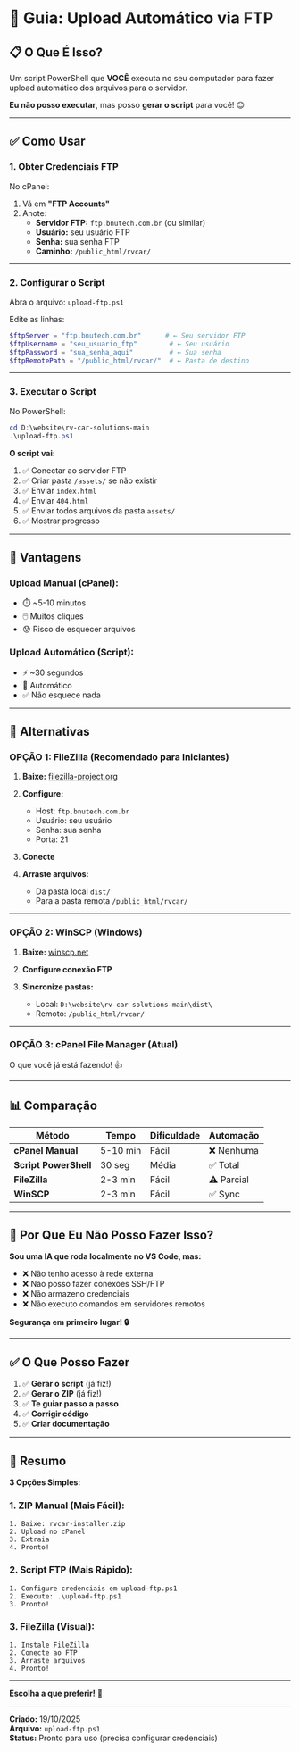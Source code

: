 # 🚀 Guia: Upload Automático via FTP

## 📋 O Que É Isso?

Um script PowerShell que **VOCÊ** executa no seu computador para fazer upload automático dos arquivos para o servidor.

**Eu não posso executar**, mas posso **gerar o script** para você! 😊

---

## ✅ Como Usar

### **1. Obter Credenciais FTP**

No cPanel:

1. Vá em **"FTP Accounts"**
2. Anote:
   - **Servidor FTP:** `ftp.bnutech.com.br` (ou similar)
   - **Usuário:** seu usuário FTP
   - **Senha:** sua senha FTP
   - **Caminho:** `/public_html/rvcar/`

---

### **2. Configurar o Script**

Abra o arquivo: `upload-ftp.ps1`

Edite as linhas:

```powershell
$ftpServer = "ftp.bnutech.com.br"      # ← Seu servidor FTP
$ftpUsername = "seu_usuario_ftp"        # ← Seu usuário
$ftpPassword = "sua_senha_aqui"         # ← Sua senha
$ftpRemotePath = "/public_html/rvcar/"  # ← Pasta de destino
```

---

### **3. Executar o Script**

No PowerShell:

```powershell
cd D:\website\rv-car-solutions-main
.\upload-ftp.ps1
```

**O script vai:**

1. ✅ Conectar ao servidor FTP
2. ✅ Criar pasta `/assets/` se não existir
3. ✅ Enviar `index.html`
4. ✅ Enviar `404.html`
5. ✅ Enviar todos arquivos da pasta `assets/`
6. ✅ Mostrar progresso

---

## 🎯 Vantagens

### **Upload Manual (cPanel):**

- ⏱️ ~5-10 minutos
- 🖱️ Muitos cliques
- 😰 Risco de esquecer arquivos

### **Upload Automático (Script):**

- ⚡ ~30 segundos
- 🤖 Automático
- ✅ Não esquece nada

---

## 🔧 Alternativas

### **OPÇÃO 1: FileZilla (Recomendado para Iniciantes)**

1. **Baixe:** [filezilla-project.org](https://filezilla-project.org/)

2. **Configure:**

   - Host: `ftp.bnutech.com.br`
   - Usuário: seu usuário
   - Senha: sua senha
   - Porta: 21

3. **Conecte**

4. **Arraste arquivos:**
   - Da pasta local `dist/`
   - Para a pasta remota `/public_html/rvcar/`

---

### **OPÇÃO 2: WinSCP (Windows)**

1. **Baixe:** [winscp.net](https://winscp.net/)

2. **Configure conexão FTP**

3. **Sincronize pastas:**
   - Local: `D:\website\rv-car-solutions-main\dist\`
   - Remoto: `/public_html/rvcar/`

---

### **OPÇÃO 3: cPanel File Manager (Atual)**

O que você já está fazendo! 👍

---

## 📊 Comparação

| Método                | Tempo    | Dificuldade | Automação  |
| --------------------- | -------- | ----------- | ---------- |
| **cPanel Manual**     | 5-10 min | Fácil       | ❌ Nenhuma |
| **Script PowerShell** | 30 seg   | Média       | ✅ Total   |
| **FileZilla**         | 2-3 min  | Fácil       | ⚠️ Parcial |
| **WinSCP**            | 2-3 min  | Fácil       | ✅ Sync    |

---

## 🚫 Por Que Eu Não Posso Fazer Isso?

**Sou uma IA que roda localmente no VS Code, mas:**

- ❌ Não tenho acesso à rede externa
- ❌ Não posso fazer conexões SSH/FTP
- ❌ Não armazeno credenciais
- ❌ Não executo comandos em servidores remotos

**Segurança em primeiro lugar! 🔒**

---

## ✅ O Que Posso Fazer

1. ✅ **Gerar o script** (já fiz!)
2. ✅ **Gerar o ZIP** (já fiz!)
3. ✅ **Te guiar passo a passo**
4. ✅ **Corrigir código**
5. ✅ **Criar documentação**

---

## 🎯 Resumo

**3 Opções Simples:**

### **1. ZIP Manual (Mais Fácil):**

```
1. Baixe: rvcar-installer.zip
2. Upload no cPanel
3. Extraia
4. Pronto!
```

### **2. Script FTP (Mais Rápido):**

```
1. Configure credenciais em upload-ftp.ps1
2. Execute: .\upload-ftp.ps1
3. Pronto!
```

### **3. FileZilla (Visual):**

```
1. Instale FileZilla
2. Conecte ao FTP
3. Arraste arquivos
4. Pronto!
```

---

**Escolha a que preferir!** 🚀

---

**Criado:** 19/10/2025  
**Arquivo:** `upload-ftp.ps1`  
**Status:** Pronto para uso (precisa configurar credenciais)
